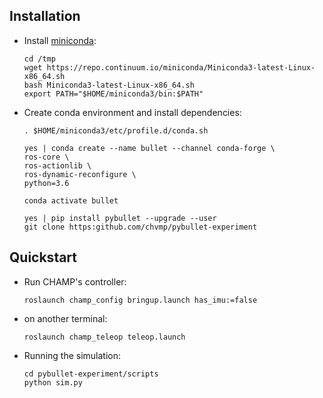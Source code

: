 ## Installation

- Install [miniconda](https://docs.conda.io/en/latest/miniconda.html):
    ```
    cd /tmp
    wget https://repo.continuum.io/miniconda/Miniconda3-latest-Linux-x86_64.sh
    bash Miniconda3-latest-Linux-x86_64.sh  
    export PATH="$HOME/miniconda3/bin:$PATH"
    ```

- Create conda environment and install dependencies:

    ```
    . $HOME/miniconda3/etc/profile.d/conda.sh

    yes | conda create --name bullet --channel conda-forge \
    ros-core \
    ros-actionlib \
    ros-dynamic-reconfigure \
    python=3.6 

    conda activate bullet

    yes | pip install pybullet --upgrade --user
    git clone https:github.com/chvmp/pybullet-experiment

    ```


## Quickstart

- Run CHAMP's controller:

    ```
    roslaunch champ_config bringup.launch has_imu:=false
    ```

- on another terminal:

    ```
    roslaunch champ_teleop teleop.launch
    ```

- Running the simulation:

    ```
    cd pybullet-experiment/scripts
    python sim.py
    ```